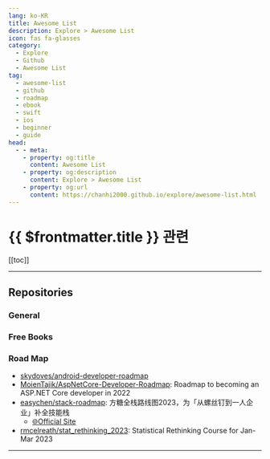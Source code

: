 ```yaml
---
lang: ko-KR
title: Awesome List
description: Explore > Awesome List
icon: fas fa-glasses
category:
  - Explore
  - Github
  - Awesome List
tag: 
  - awesome-list
  - github
  - roadmap
  - ebook
  - swift
  - ios
  - beginner
  - guide
head:
  - - meta:
    - property: og:title
      content: Awesome List
    - property: og:description
      content: Explore > Awesome List
    - property: og:url
      content: https://chanhi2000.github.io/explore/awesome-list.html
---
```


# {{ $frontmatter.title }} 관련

<ShieldsGroup logos="git,gitlfs,gitignoredotio,github,awesomelists"/>

[[toc]]

---

## Repositories

### General

<MyGithubItems jsonName="awesome-list" />

### Free Books

<MyGithubItems jsonName="free-books" />

### Road Map

- [skydoves/android-developer-roadmap][skydoves/android-developer-roadmap]
- [MoienTajik/AspNetCore-Developer-Roadmap][MoienTajik/AspNetCore-Developer-Roadmap]: Roadmap to becoming an ASP.NET Core developer in 2022
- [easychen/stack-roadmap][easychen/stack-roadmap]: 方糖全栈路线图2023，为「从螺丝钉到一人企业」补全技能栈
  - [🌐Official Site](http://road.ftqq.com)
- [rmcelreath/stat_rethinking_2023][rmcelreath/stat_rethinking_2023]: Statistical Rethinking Course for Jan-Mar 2023

---

<TagLinks />

[skydoves/android-developer-roadmap]: https://github.com/skydoves/android-developer-roadmap
[MoienTajik/AspNetCore-Developer-Roadmap]: https://github.com/MoienTajik/AspNetCore-Developer-Roadmap
[easychen/stack-roadmap]: https://github.com/easychen/stack-roadmap
[rmcelreath/stat_rethinking_2023]: https://github.com/rmcelreath/stat_rethinking_2023
